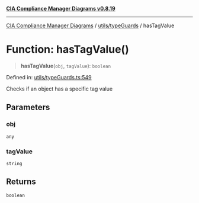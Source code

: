 [**CIA Compliance Manager Diagrams v0.8.19**](../../../README.md)

***

[CIA Compliance Manager Diagrams](../../../modules.md) / [utils/typeGuards](../README.md) / hasTagValue

# Function: hasTagValue()

> **hasTagValue**(`obj`, `tagValue`): `boolean`

Defined in: [utils/typeGuards.ts:549](https://github.com/Hack23/cia-compliance-manager/blob/8a17389ebf0d2a027875b835eec814811b99abcc/src/utils/typeGuards.ts#L549)

Checks if an object has a specific tag value

## Parameters

### obj

`any`

### tagValue

`string`

## Returns

`boolean`
